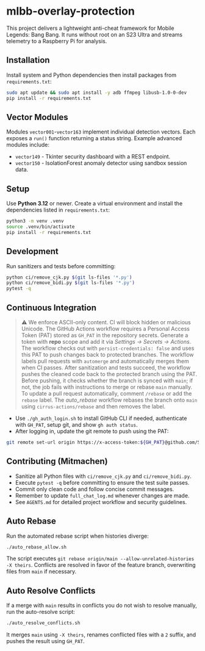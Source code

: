 # mlbb-overlay-protection

This project delivers a lightweight anti-cheat framework for Mobile Legends: Bang Bang. It runs without root on an S23 Ultra and streams telemetry to a Raspberry Pi for analysis.

## Installation
Install system and Python dependencies then install packages from `requirements.txt`:

```bash
sudo apt update && sudo apt install -y adb ffmpeg libusb-1.0-0-dev
pip install -r requirements.txt
```

## Vector Modules
Modules `vector001`-`vector163` implement individual detection vectors. Each exposes a `run()` function returning a status string. Example advanced modules include:

- `vector149` - Tkinter security dashboard with a REST endpoint.
- `vector150` - IsolationForest anomaly detector using sandbox session data.

## Setup
Use **Python 3.12** or newer. Create a virtual environment and install the dependencies listed in `requirements.txt`:

```bash
python3 -m venv .venv
source .venv/bin/activate
pip install -r requirements.txt
```

## Development
Run sanitizers and tests before committing:

```bash
python ci/remove_cjk.py $(git ls-files '*.py')
python ci/remove_bidi.py $(git ls-files '*.py')
pytest -q
```

## Continuous Integration
> ⚠ We enforce ASCII-only content. CI will block hidden or malicious Unicode. The GitHub Actions workflow requires a Personal Access Token (PAT) stored as `GH_PAT` in the repository secrets. Generate a token with **repo** scope and add it via *Settings → Secrets → Actions*. The workflow checks out with `persist-credentials: false` and uses this PAT to push changes back to protected branches. The workflow labels pull requests with `automerge` and automatically merges them when CI passes. After sanitization and tests succeed, the workflow pushes the cleaned code back to the protected branch using the PAT. Before pushing, it checks whether the branch is synced with `main`; if not, the job fails with instructions to merge or rebase `main` manually. To update a pull request automatically, comment `/rebase` or add the `rebase` label. The *auto_rebase* workflow rebases the branch onto `main` using `cirrus-actions/rebase` and then removes the label.
- Use `./gh_auth_login.sh` to install GitHub CLI if needed, authenticate with `GH_PAT`, setup git, and show `gh auth status`.
- After logging in, update the git remote to push using the PAT:

```bash
git remote set-url origin https://x-access-token:${GH_PAT}@github.com/Streep69/mlbb-overlay-protection.git
```

## Contributing (Mitmachen)
* Sanitize all Python files with `ci/remove_cjk.py` and `ci/remove_bidi.py`.
* Execute `pytest -q` before committing to ensure the test suite passes.
* Commit only clean code and follow concise commit messages.
* Remember to update `full_chat_log.md` whenever changes are made.
* See `AGENTS.md` for detailed project workflow and security guidelines.

## Auto Rebase
Run the automated rebase script when histories diverge:

```bash
./auto_rebase_allow.sh
```

The script executes `git rebase origin/main --allow-unrelated-histories -X theirs`. Conflicts are resolved in favor of the feature branch, overwriting files from `main` if necessary.

## Auto Resolve Conflicts
If a merge with `main` results in conflicts you do not wish to resolve manually,
run the auto-resolve script:

```bash
./auto_resolve_conflicts.sh
```

It merges `main` using `-X theirs`, renames conflicted files with a `2` suffix,
and pushes the result using `GH_PAT`.
